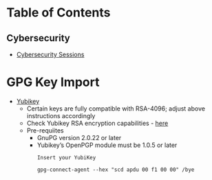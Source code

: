 # Table of Contents

## Cybersecurity
- [Cybersecurity Sessions](/privacy/security/cyber-security-sessions.md)

# GPG Key Import
- [Yubikey](https://developers.yubico.com/PGP/Importing_keys.html)
  - Certain keys are fully compatible with RSA-4096; adjust above instructions accordingly
  - Check Yubikey RSA encryption capabilities - [here](https://www.yubico.com/ca/store/compare/)
  - Pre-requiites
    - GnuPG version 2.0.22 or later 
    - Yubikey’s OpenPGP module must be 1.0.5 or later
      ```
      Insert your YubiKey

      gpg-connect-agent --hex "scd apdu 00 f1 00 00" /bye
      ```
  
